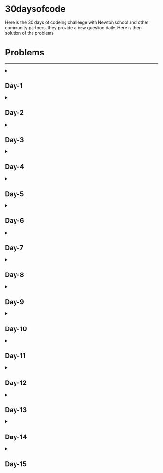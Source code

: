 # 30daysofcode

Here is the 30 days of codeing challenge with Newton school and other community partners. they provide a new question daily. Here is then solution of the problems

<h1>Problems</h1>
<hr>
<details>
  <summary><h2>Day-1</h2></summary>
  <p>Newton went to a mall. There are N items in a shop. For each i=1, 2, …, N, the price of the i- th item is Ai Rs. Newton has K coupons. Each coupon can be used on one item. You can use any number of coupons, possibly zero, on the same item. Using k coupons on an item with a price of a Rs allows him to buy it for max{a−kX, 0} Rs.
Print the minimum amount of money Newton needs to buy all the items.
Input
Input is given from Standard Input in the following format:
N K X
A1 A2..... AN

Constraints
1≤N≤2×10^5
1≤K, X≤10^9
1≤Ai ≤10^9

All values in the input are integers.
Output
Print the answer.
Example
Sample Input 1
5 4 7
8 3 10 5 13

Sample Output 1
12

Sample Input 2
5 100 7
8 3 10 5 13

Sample Output 2
0

Sample Input 3
20 815 60
2066 3193 2325 4030 3725 1669 1969 763 1653 159 5311 5341 4671 2374 4513 285 810 742 2981 202

Sample Output 3
112</p>

</details>

<details>
  <summary><h2>Day-2</h2></summary>
  <p>The students of Newton School threw a grand party to celebrate their hard work and achievements. They danced and sang the night away, enjoying delicious food and creating memories that would last a lifetime.
There are N guests in the party and N-1 relationships are given. The guests are numbered 1, 2,. , N. The i- th relationship depicts that guest ai and guest bi are friends.
Determine whether a guest exists or not who is a friend of all other guests.
Here, we only consider the direct friendship.
Input
Input is given from Standard Input in the following format:

N

a1 b1
a2 b2
a3 b3
.
.
.
.
an-1 bn-1

Constraints
3 ≤ N ≤ 10^5
1 ≤ ai, bi ≤ N
i≤N
Output
If a guest exists or who is a friend of all other guests, print "Yes" else print "No".
Example
Sample Input 1
5
1 4
2 4
3 4
4 5

Sample Output 1
Yes

Sample Input 2
4
2 4
1 4
2 3

Sample Output 2
No

Sample Input 3
10
3 10
4 10
9 10
1 10
7 10
5 10
2 10
8 10
6 10

Sample Output 3
Yes</p>

</details>

<details>
  <summary><h2>Day-3</h2></summary>
  <p>Edward participated in one maths competition. He was asked to find the number of ways to choose a pair of an even number and an odd number from the positive integers between 1 and N (inclusive). The order does not matter.
Input
The input line contains only one input N.

Constraints
2≤N≤100
N is an integer.
Output
Print the number of ways to choose a pair of an even number and an odd number from the positive integers between 1 and N (inclusive).
Example
Sample Input 1
3

Sample Output 1
2

Sample Input 2
6

Sample Output 2
9

Sample Input 3
11

Sample Output 3
30</p>

</details>

<details>
  <summary><h2>Day-4</h2></summary>
  <p>Newton loves EVEN numbers.

You are given two integers N and M. Generate 5 unique even numbers for Newton between N and M (excluding both).
Input
The first and the only line of input contains integer N and integer M.


Constraints
-103 <= N <=M <= 103

M - N > 10
Output
The only line of output contains 5 singly spaced integers satisfying the constraints.
Example
Sample Input
0 20

Sample Output
2 6 8 18 14</p>

</details>

<details>
  <summary><h2>Day-5</h2></summary>
  <p>Emily was playing with triplets. She was excited to find out how many triples of non-negative integers (a, b, c) satisfy a+b+c≤S and a×b×c≤T, where S & T are non-negative integers.
Input
The input line contains S, and T separated by space.

Constraints
0≤S≤100
0≤T≤10000
S and T are integers.
Output
Print the number of triples of non-negative integers (a, b, c) satisfying the conditions.
Example
Sample Input 1
1 0

Sample Output 1
4

Sample Input 2
2 5

Sample Output 2
10

Sample Input 3
10 10

Sample Output 3
213</p>

</details>

<details>
  <summary><h2>Day-6</h2></summary>
  <p>Abhas likes to play with numbers. He is given integers N and K. Find the number of triples (a, b, c) of positive integers not greater than N such that a+b, b+c, and c+a are all multiples of K. The order of a, b, and c does matter, and some of them can be the same.
Input
The input line contains N and K separated by space.


Constraints
1≤N, K≤2×10^5

N and K are integers.
Output
Print the number of triples (a, b, c) of positive integers not greater than N such that a+b, b+c, and c+a are all multiples of K.
Example
Sample Input 1
3 2

Sample Output 1
9

Sample Input 2
5 3

Sample Output 2
1

Sample Input 3
35897 932

Sample Output 3
114191</p>

</details>

<details>
  <summary><h2>Day-7</h2></summary>
  <p>You are given two strings S and T. Determine whether it is possible to make S and T equal by doing the following operation at most once:

Choose two adjacent characters in S and swap them.

Note that it is allowed to choose not to do the operation.
Input
The input line contains two strings in separate lines.

Constraints
Each of S and T is a string of length between 2 and 100 (inclusive) consisting of lowercase English letters.
S and T have the same length.
Output
If it is possible to make S and T equal by doing the operation in Problem Statement at most once, print Yes; otherwise, print No.
Example
Sample Input 1
abc
acb

Sample Output 1
Yes

Sample Input 2
aabb
bbaa

Sample Output 2
No

Sample Input 3
abcde
abcde

Sample Output 3
Yes</p>

</details>

<details>
  <summary><h2>Day-8</h2></summary>
  <p><pre>You are given strings S and T consisting of lowercase English letters. Determine whether T is a (contiguous) substring of S.

A string Y is said to be a (contiguous) substring of X if and only if Y can be obtained by performing the operation below on X zero or more times.

Do one of the following.
i) Delete the first character in X.
ii) Delete the last character in X.
For instance, the tag is a (contiguous) substring of voltage, while ace is not a (contiguous) substring of atcoder.
Input
The input is given from Standard Input in the following format:
S
T

Constraints
S and T consist of lowercase English letters.
1≤∣S∣, ∣T∣≤100 (∣X∣ denotes the length of a string X. )
Output
If T is a (contiguous) substring of S, print Yes; otherwise, print No.
Example
Sample Input 1
voltage
tag
Sample Output 1
Yes

Sample Input 2
gorilla
gorillagorillagorilla
Sample Output 2
No</pre></p>
</details>

<details>
  <summary><h2>Day-9</h2></summary>
  <p><pre>Bob is at the origin of a number line. He wants to reach a goal at coordinate X.
There is a wall at coordinate Y, which Bob cannot go beyond at first. However, after picking up a hammer at coordinate Z, he can destroy that wall and pass through.
Determine whether Bob can reach the goal. If he can, find the minimum total distance he needs to travel to do so.
Input
The input is given from Standard Input in the following format:

X Y Z

Constraints
−1000≤X, Y, Z≤1000
X, Y, and Z are distinct, and none of them is 0.
All values in the input are integers.
Output
If Bob can reach the goal, print the minimum total distance he needs to travel to do so. If he cannot, print -1 instead.
Example
Sample Input 1
10 -10 1
Sample Output 1
10

Sample Input 2
20 10 -10
Sample Output 2
40</pre></p>
</details>

<details>
  <summary><h2>Day-10</h2></summary>
  <p><pre>There are A Bacterias.
Each time Jerry shouts, the bacterias multiply by K times.
In order to have B or more slimes, at least how many times does Jerry need to shout?
Input
Input is given from Standard Input in the following format:
A B K

Constraints
1≤A≤B≤10^9
2≤K≤10^9
All values in input are integers.
Output
Print the answer.
Example
Sample Input 1
1 4 2
Sample Output 1
2

Sample Input 2
7 7 10
Sample Output 2
0

Sample Input 3
31 415926 5
Sample Output 3
6</pre></p>
</details>

<details>
  <summary><h2>Day-11</h2></summary>
  <p><pre>
  Mahi hates the number 7.

We are interested in integers without the digit 7 in both decimal and octal. How many such integers are there between 1 and N (inclusive)?
Input
Input is given from Standard Input in the following format:
N

Constraints
1≤N≤10^5

N is an integer.
Output
Print an integer representing the answer.
Example
Sample Input 1
20
Sample Output 1
17
Sample Input 2
100000
Sample Output 2
30555</pre>
  </p>
</details>

<details>
  <summary><h2>Day-12</h2></summary>
  <p><pre>Alexa Loves to play with 0's and 2's. Among the positive integers that consist of 0's and 2's when written in base 10, he wanted to find the Kth smallest integer. Help him find that.
Input
Input is given from Standard Input in the following format:

K
Output
Print the answer as an integer.
Here, the exact value must be printed as an integer, even if it is big. Unnecessary leading zeros such as 0523 are not allowed.
Example
Sample Input 1
3
Sample Output 1
22

Sample Input 2
11
Sample Output 2
2022

Sample Input 3
923423423420220108
Sample Output 3
220022020000202020002022022000002020002222002200002022002200</pre></p>
</details>

<details>
  <summary><h2>Day-13</h2></summary>
  <p><pre>You are given a sequence of length N consisting of integers:
A=(A1, A2,...., AN)
Find the smallest non-negative integer not in (A1, A2,....,AN).
Input
The input contains N and elements of sequence separated by a new line.
N
A1, A2,. , AN

Constraints
1≤N≤2000
0≤Ai≤2000
All values in the input are integers.
Output
Print the answer.
Example
Sample Input 1
8
0 3 2 6 2 1 0 0
Sample Output 1
4

Sample Input 2
3
2000 2000 2000
Sample Output 2
0</pre></p>
</details>

<details>
  <summary><h2>Day-14</h2></summary>
  <p><pre>Alexa loves to play with strings. She is given a string S consisting of lowercase English letters.
If 'a' appears in S, print the last index at which it appears; otherwise, print −1. (The index starts at 1. )
Input
The input contains only one string.
S

Constraints
1 <= |S| <= 100
Output
Print the answer.
Example
Sample Input 1
abcdaxayz
Sample Output 1
7

Sample Input 2
bcbbbz
Sample Output 2
-1</pre></p>
</details>

<details>
  <summary><h2>Day-15</h2></summary>
  <p><pre>There was an exam consisting of three problems worth 1, 2, and 4 points.
Alexa, Edward, and Bob took this exam. Alexa scored A points, and Edward scored B points.

Bob solved all of the problems solved by at least one of Alexa and Edward and failed to solve any of the problems solved by, neither of them.

Find Bob's score.
It can be proved that Bob's score is uniquely determined under the Constraints of this problem.
Input
The input contains two integers separated by a space
A B

Constraints
0≤A, B≤7
A and B are integers.
Output
Print Bob's score as an integer.
Example
Sample Input 1
1 2
Sample Output 1
3

Sample Input 2
5 3
Sample Output 2
7

Sample Input 3
0 0
Sample Output 3
0</pre></p>
</details>
